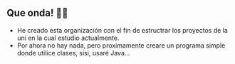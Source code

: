 ## Que onda! 🙋‍♂️
- He creado esta organización con el fin de estructrar los proyectos de la uni en la cual estudio actualmente.
- Por ahora no hay nada, pero proximamente creare un programa simple donde utilice clases, sisi, usaré Java... 
<!--

**Here are some ideas to get you started:**

🙋‍♀️ A short introduction - what is your organization all about?
🌈 Contribution guidelines - how can the community get involved?
👩‍💻 Useful resources - where can the community find your docs? Is there anything else the community should know?
🍿 Fun facts - what does your team eat for breakfast?
🧙 Remember, you can do mighty things with the power of [Markdown](https://docs.github.com/github/writing-on-github/getting-started-with-writing-and-formatting-on-github/basic-writing-and-formatting-syntax)
-->

